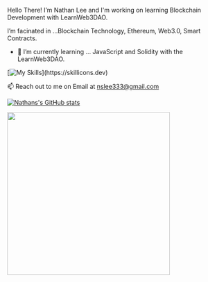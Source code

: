 Hello There!
  I’m Nathan Lee and I'm working on learning Blockchain Development with LearnWeb3DAO.

  I’m facinated in ...Blockchain Technology, Ethereum, Web3.0, Smart Contracts. 
- 🌱 I’m currently learning ... JavaScript and Solidity with the LearnWeb3DAO.


[![My Skills](https://skillicons.dev/icons?i=js,solidity,graphql,nextjs,react,html,css,github,)](https://skillicons.dev)

📫 Reach out to me on Email at nslee333@gmail.com

[![Nathans's GitHub stats](https://github-readme-stats.vercel.app/api?username=nslee333)](https://github.com/nslee333/github-readme-stats)

<div class="image">
  <img src="https://user-images.githubusercontent.com/83928534/158027313-35a09cf7-3193-40bb-951f-7da0ca18ba9f.jpg" height="375" width="auto" >
</div>
<!-- ![PFP](https://user-images.githubusercontent.com/83928534/158027313-35a09cf7-3193-40bb-951f-7da0ca18ba9f.jpg) -->


